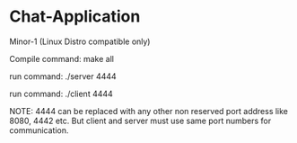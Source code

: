 # Chat-Application
Minor-1
(Linux Distro compatible only)

Compile command: make all

run command: ./server 4444

run command: ./client 4444

NOTE: 4444 can be replaced with any other non reserved port address like 8080, 4442 etc. But client and server must use same port numbers for communication.
